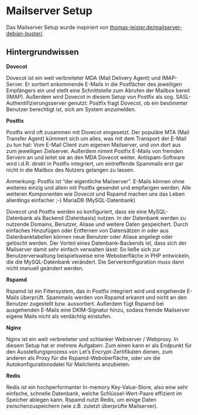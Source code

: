  Mailserver Setup
========================
Das Mailserver Setup wurde inspiriert von [thomas-leister.de/mailserver-debian-buster/](https://thomas-leister.de/mailserver-debian-buster/).

 Hintergrundwissen
------------------

**Dovecot**

Dovecot ist ein weit verbreiteter MDA (Mail Delivery Agent) und IMAP-Server. Er sortiert ankommende E-Mails in die Postfächer des jeweiligen Empfängers ein und stellt eine Schnittstelle zum Abrufen der Mailbox bereit (IMAP). Außerdem wird Dovecot in diesem Setup von Postfix als sog. SASL-Authentifizierungsserver genutzt: Postfix fragt Dovecot, ob ein bestimmter Benutzer berechtigt ist, sich am System anzumelden.

**Postfix**

Postfix wird oft zusammen mit Dovecot eingesetzt. Der populäre MTA (Mail Transfer Agent) kümmert sich um alles, was mit dem Transport der E-Mail zu tun hat: Vom E-Mail Client zum eigenen Mailserver, und von dort aus zum jeweiligen Zielserver. Außerdem nimmt Postfix E-Mails von fremden Servern an und leitet sie an den MDA Dovecot weiter. Antispam-Software wird i.d.R. direkt in Postfix integriert, um eintreffende Spammails erst gar nicht in die Mailbox des Nutzers gelangen zu lassen.

Anmerkung: Postfix ist “der eigentliche Mailserver”. E-Mails können ohne weiteres einzig und allein mit Postfix gesendet und empfangen werden. Alle weiteren Komponenten wie Dovecot und Rspamd machen uns das Leben allerdings einfacher ;-)
MariaDB (MySQL-Datenbank)

Dovecot und Postfix werden so konfiguriert, dass sie eine MySQL-Datenbank als Backend (Datenbasis) nutzen. In der Datenbank werden zu nutzende Domains, Benutzer, Aliase und weitere Daten gespeichert. Durch einfaches Hinzufügen oder Entfernen von Datensätzen in oder aus Datenbanktabellen können neue Benutzer oder Aliase angelegt oder gelöscht werden. Der Vorteil eines Datenbank-Backends ist, dass sich der Mailserver damit sehr einfach verwalten lässt: So ließe sich zur Benutzerverwaltung beispielsweise eine Weboberfläche in PHP entwickeln, die die MySQL-Datenbank verändert. Die Serverkonfiguration muss dann nicht manuell geändert werden.

**Rspamd**

Rspamd ist ein Filtersystem, das in Postfix integriert wird und eingehende E-Mails überprüft. Spammails werden von Rspamd erkannt und nicht an den Benutzer zugestellt bzw. aussortiert. Außerdem fügt Rspamd bei ausgehenden E-Mails eine DKIM-Signatur hinzu, sodass fremde Mailserver eigene Mails nicht als verdächtig einstufen.

**Nginx**

Nginx ist ein weit verbreiteter und schlanker Webserver / Webproxy. In diesem Setup hat er mehrere Aufgaben: Zum einen kann er als Endpunkt für den Ausstellungsprozess von Let’s Encrypt-Zertifikaten dienen, zum anderen als Proxy für die Rspamd-Weboberfläche, oder um die Autokonfigurationsdatei für Mailclients anzubieten.

**Redis**

Redis ist ein hochperformanter In-memory Key-Value-Store, also eine sehr einfache, schnelle Datenbank, welche Schlüssel-Wert-Paare effizient im Speicher ablegen kann. Rspamd nutzt Redis, um einige Daten zwischenzuspeichern (wie z.B. zuletzt überprüfte Mailserver).

